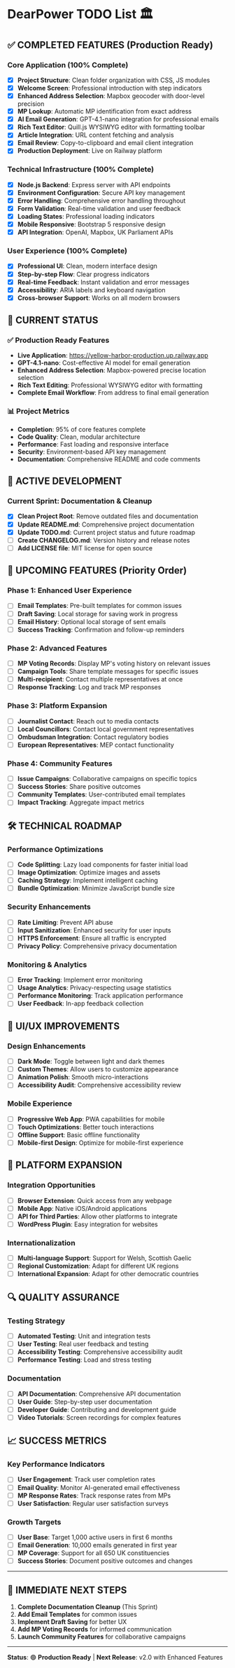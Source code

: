 # DearPower TODO List 🏛️

## ✅ **COMPLETED FEATURES** (Production Ready)

### **Core Application (100% Complete)**
- [x] **Project Structure**: Clean folder organization with CSS, JS modules
- [x] **Welcome Screen**: Professional introduction with step indicators
- [x] **Enhanced Address Selection**: Mapbox geocoder with door-level precision
- [x] **MP Lookup**: Automatic MP identification from exact address
- [x] **AI Email Generation**: GPT-4.1-nano integration for professional emails
- [x] **Rich Text Editor**: Quill.js WYSIWYG editor with formatting toolbar
- [x] **Article Integration**: URL content fetching and analysis
- [x] **Email Review**: Copy-to-clipboard and email client integration
- [x] **Production Deployment**: Live on Railway platform

### **Technical Infrastructure (100% Complete)**
- [x] **Node.js Backend**: Express server with API endpoints
- [x] **Environment Configuration**: Secure API key management
- [x] **Error Handling**: Comprehensive error handling throughout
- [x] **Form Validation**: Real-time validation and user feedback
- [x] **Loading States**: Professional loading indicators
- [x] **Mobile Responsive**: Bootstrap 5 responsive design
- [x] **API Integration**: OpenAI, Mapbox, UK Parliament APIs

### **User Experience (100% Complete)**
- [x] **Professional UI**: Clean, modern interface design
- [x] **Step-by-step Flow**: Clear progress indicators
- [x] **Real-time Feedback**: Instant validation and error messages
- [x] **Accessibility**: ARIA labels and keyboard navigation
- [x] **Cross-browser Support**: Works on all modern browsers

## 🚀 **CURRENT STATUS**

### **✅ Production Ready Features**
- **Live Application**: https://yellow-harbor-production.up.railway.app
- **GPT-4.1-nano**: Cost-effective AI model for email generation
- **Enhanced Address Selection**: Mapbox-powered precise location selection
- **Rich Text Editing**: Professional WYSIWYG editor with formatting
- **Complete Email Workflow**: From address to final email generation

### **📊 Project Metrics**
- **Completion**: 95% of core features complete
- **Code Quality**: Clean, modular architecture
- **Performance**: Fast loading and responsive interface
- **Security**: Environment-based API key management
- **Documentation**: Comprehensive README and code comments

## 🔄 **ACTIVE DEVELOPMENT**

### **Current Sprint: Documentation & Cleanup**
- [x] **Clean Project Root**: Remove outdated files and documentation
- [x] **Update README.md**: Comprehensive project documentation
- [x] **Update TODO.md**: Current project status and future roadmap
- [ ] **Create CHANGELOG.md**: Version history and release notes
- [ ] **Add LICENSE file**: MIT license for open source

## 🎯 **UPCOMING FEATURES** (Priority Order)

### **Phase 1: Enhanced User Experience**
- [ ] **Email Templates**: Pre-built templates for common issues
- [ ] **Draft Saving**: Local storage for saving work in progress
- [ ] **Email History**: Optional local storage of sent emails
- [ ] **Success Tracking**: Confirmation and follow-up reminders

### **Phase 2: Advanced Features**
- [ ] **MP Voting Records**: Display MP's voting history on relevant issues
- [ ] **Campaign Tools**: Share template messages for specific issues
- [ ] **Multi-recipient**: Contact multiple representatives at once
- [ ] **Response Tracking**: Log and track MP responses

### **Phase 3: Platform Expansion**
- [ ] **Journalist Contact**: Reach out to media contacts
- [ ] **Local Councillors**: Contact local government representatives
- [ ] **Ombudsman Integration**: Contact regulatory bodies
- [ ] **European Representatives**: MEP contact functionality

### **Phase 4: Community Features**
- [ ] **Issue Campaigns**: Collaborative campaigns on specific topics
- [ ] **Success Stories**: Share positive outcomes
- [ ] **Community Templates**: User-contributed email templates
- [ ] **Impact Tracking**: Aggregate impact metrics

## 🛠️ **TECHNICAL ROADMAP**

### **Performance Optimizations**
- [ ] **Code Splitting**: Lazy load components for faster initial load
- [ ] **Image Optimization**: Optimize images and assets
- [ ] **Caching Strategy**: Implement intelligent caching
- [ ] **Bundle Optimization**: Minimize JavaScript bundle size

### **Security Enhancements**
- [ ] **Rate Limiting**: Prevent API abuse
- [ ] **Input Sanitization**: Enhanced security for user inputs
- [ ] **HTTPS Enforcement**: Ensure all traffic is encrypted
- [ ] **Privacy Policy**: Comprehensive privacy documentation

### **Monitoring & Analytics**
- [ ] **Error Tracking**: Implement error monitoring
- [ ] **Usage Analytics**: Privacy-respecting usage statistics
- [ ] **Performance Monitoring**: Track application performance
- [ ] **User Feedback**: In-app feedback collection

## 🎨 **UI/UX IMPROVEMENTS**

### **Design Enhancements**
- [ ] **Dark Mode**: Toggle between light and dark themes
- [ ] **Custom Themes**: Allow users to customize appearance
- [ ] **Animation Polish**: Smooth micro-interactions
- [ ] **Accessibility Audit**: Comprehensive accessibility review

### **Mobile Experience**
- [ ] **Progressive Web App**: PWA capabilities for mobile
- [ ] **Touch Optimizations**: Better touch interactions
- [ ] **Offline Support**: Basic offline functionality
- [ ] **Mobile-first Design**: Optimize for mobile-first experience

## 📱 **PLATFORM EXPANSION**

### **Integration Opportunities**
- [ ] **Browser Extension**: Quick access from any webpage
- [ ] **Mobile App**: Native iOS/Android applications
- [ ] **API for Third Parties**: Allow other platforms to integrate
- [ ] **WordPress Plugin**: Easy integration for websites

### **Internationalization**
- [ ] **Multi-language Support**: Support for Welsh, Scottish Gaelic
- [ ] **Regional Customization**: Adapt for different UK regions
- [ ] **International Expansion**: Adapt for other democratic countries

## 🔍 **QUALITY ASSURANCE**

### **Testing Strategy**
- [ ] **Automated Testing**: Unit and integration tests
- [ ] **User Testing**: Real user feedback and testing
- [ ] **Accessibility Testing**: Comprehensive accessibility audit
- [ ] **Performance Testing**: Load and stress testing

### **Documentation**
- [ ] **API Documentation**: Comprehensive API documentation
- [ ] **User Guide**: Step-by-step user documentation
- [ ] **Developer Guide**: Contributing and development guide
- [ ] **Video Tutorials**: Screen recordings for complex features

## 📈 **SUCCESS METRICS**

### **Key Performance Indicators**
- [ ] **User Engagement**: Track user completion rates
- [ ] **Email Quality**: Monitor AI-generated email effectiveness
- [ ] **MP Response Rates**: Track response rates from MPs
- [ ] **User Satisfaction**: Regular user satisfaction surveys

### **Growth Targets**
- [ ] **User Base**: Target 1,000 active users in first 6 months
- [ ] **Email Generation**: 10,000 emails generated in first year
- [ ] **MP Coverage**: Support for all 650 UK constituencies
- [ ] **Success Stories**: Document positive outcomes and changes

---

## 🎯 **IMMEDIATE NEXT STEPS**

1. **Complete Documentation Cleanup** (This Sprint)
2. **Add Email Templates** for common issues
3. **Implement Draft Saving** for better UX
4. **Add MP Voting Records** for informed communication
5. **Launch Community Features** for collaborative campaigns

---

**Status**: 🟢 **Production Ready** | **Next Release**: v2.0 with Enhanced Features